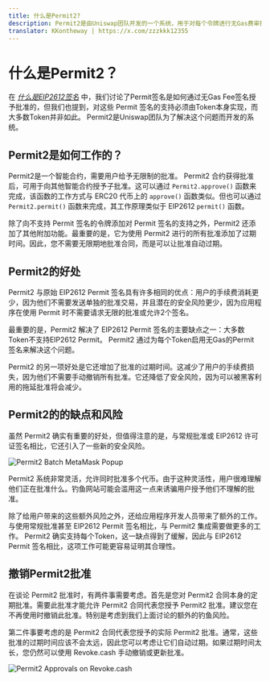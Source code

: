 ```yaml
---
title: 什么是Permit2?
description: Permit2是由Uniswap团队开发的一个系统，用于对每个令牌进行无Gas费审批。这项措施带来好处的同时也带来了风险。
translator: KKontheway | https://x.com/zzzkkk12355
---
```


# 什么是Permit2？

在 _[什么是EIP2612签名](/learn/approvals/what-are-eip2612-permit-signatures)_ 中，我们讨论了Permit签名是如何通过无Gas Fee签名授予批准的，但我们也提到，对这些 Permit 签名的支持必须由Token本身实现，而大多数Token并非如此。 Permit2是Uniswap团队为了解决这个问题而开发的系统。

## Permit2是如何工作的？

Permit2是一个智能合约，需要用户给予无限制的批准。 Permit2 合约获得批准后，可用于向其他智能合约授予子批准。这可以通过 `Permit2.approve()` 函数来完成，该函数的工作方式与 ERC20 代币上的 `approve()` 函数类似。但也可以通过 `Permit2.permit()` 函数来完成，其工作原理类似于 EIP2612 `permit()` 函数。

除了向不支持 Permit 签名的令牌添加对 Permit 签名的支持之外，Permit2 还添加了其他附加功能。最重要的是，它为使用 Permit2 进行的所有批准添加了过期时间。因此，您不需要无限期地批准合同，而是可以让批准自动过期。

## Permit2的好处

Permit2 与原始 EIP2612 Permit 签名具有许多相同的优点：用户的手续费消耗更少，因为他们不需要发送单独的批准交易，并且潜在的安全风险更少，因为应用程序在使用 Permit 时不需要请求无限的批准或允许2个签名。

最重要的是，Permit2 解决了 EIP2612 Permit 签名的主要缺点之一：大多数Token不支持EIP2612 Permit。 Permit2 通过为每个Token启用无Gas的Permit 签名来解决这个问题。

Permit2 的另一项好处是它还增加了批准的过期时间。这减少了用户的手续费损失，因为他们不需要手动撤销所有批准。它还降低了安全风险，因为可以被黑客利用的拖延批准将会减少。

## Permit2的的缺点和风险

虽然 Permit2 确实有重要的好处，但值得注意的是，与常规批准或 EIP2612 许可证签名相比，它还引入了一些新的安全风险。

![Permit2 Batch MetaMask Popup](/assets/images/learn/approvals/what-is-permit2/permit-batch.png)

Permit2 系统非常灵活，允许同时批准多个代币。由于这种灵活性，用户很难理解他们正在批准什么。钓鱼网站可能会滥用这一点来诱骗用户授予他们不理解的批准。

除了给用户带来的这些额外风险之外，还给应用程序开发人员带来了额外的工作。与使用常规批准甚至 EIP2612 Permit 签名相比，与 Permit2 集成需要做更多的工作。 Permit2 确实支持每个Token，这一缺点得到了缓解，因此与 EIP2612 Permit 签名相比，这项工作可能更容易证明其合理性。

## 撤销Permit2批准

在谈论 Permit2 批准时，有两件事需要考虑。首先是您对 Permit2 合同本身的定期批准。需要此批准才能允许 Permit2 合同代表您授予 Permit2 批准。建议您在不再使用时撤销此批准。特别是考虑到我们上面讨论的额外的钓鱼风险。

第二件事要考虑的是 Permit2 合同代表您授予的实际 Permit2 批准。通常，这些批准的过期时间应该不会太远，因此您可以考虑让它们自动过期。如果过期时间太长，您仍然可以使用 Revoke.cash 手动撤销或更新批准。

![Permit2 Approvals on Revoke.cash](/assets/images/learn/approvals/what-is-permit2/permit2-approvals.png)
